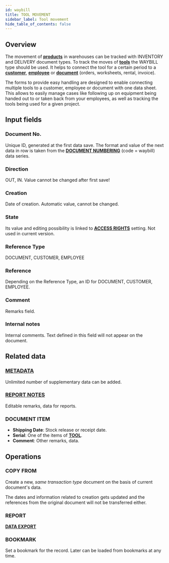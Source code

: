 ```yaml
---
id: waybill
title: TOOL MOVEMENT
sidebar_label: Tool movement
hide_table_of_contents: false
---
```


## Overview

The movement of [**products**](product) in warehouses can be tracked with INVENTORY and DELIVERY document types. To track the moves of [**tools**](tool) the WAYBILL type should be used. It helps to connect  the tool for a certain period to a [**customer**](customer), [**employee**](employee) or [**document**](document)  (orders, worksheets, rental, invoice).

The forms to provide easy handling are designed to enable connecting multiple tools to a customer, employee or document with one data sheet. This allows to easily manage cases like following up on  equipment being handed out to or taken back from your employees, as well as tracking the tools being used for a given project.

## Input fields

### Document No.
Unique ID, generated at the first data save. The format and value of the next data in row is taken from the [**DOCUMENT NUMBERING**](numberdef) (code = waybill) data series.

### Direction
OUT, IN. Value cannot be changed after first save!

### Creation
Date of creation. Automatic value, cannot be changed.

### State
Its value and editing possibility is linked to [**ACCESS RIGHTS**](usergroup#supervisor) setting. Not used in current version.

### Reference Type
DOCUMENT, CUSTOMER, EMPLOYEE

### Reference
Depending on the Reference Type, an ID for DOCUMENT, CUSTOMER, EMPLOYEE.

### Comment
Remarks field.

### Internal notes
Internal comments. Text defined in this field will not appear on the document.

## Related data

### [**METADATA**](metadata)
Unlimited number of supplementary data can be added.

### [**REPORT NOTES**](notes)
Editable remarks, data for reports.

### DOCUMENT ITEM 
- **Shipping Date**: Stock release or receipt date.
- **Serial**: One of the items of [**TOOL**](tool).
- **Comment**: Other remarks, data.

## Operations

### COPY FROM
Create a new, *same transaction type* document on the basis of current document's data. 

The dates and information related to creation gets updated and the references from the original document will not be transferred either.

### REPORT
[**DATA EXPORT**](export)

### BOOKMARK
Set a bookmark for the record. Later can be loaded from bookmarks at any time.